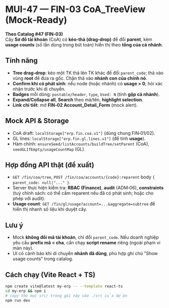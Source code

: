 
# MUI-47 — FIN-03 CoA_TreeView (Mock‑Ready)

**Theo Catalog #47 (FIN‑03)**  
Cây **Sơ đồ tài khoản** (CoA) có **kéo‑thả (drag‑drop)** để đổi **parent**, kèm **usage counts** (số lần dùng trong bút toán) hiển thị theo **tổng của cả nhánh**.

## Tính năng
- **Tree drag‑drop**: kéo một TK thả lên TK khác để đổi `parent_code`; thả vào vùng **root** để đưa ra gốc. Chặn thả vào **nhánh con của chính nó**.  
- **Confirm khi có phát sinh**: nếu node (hoặc nhánh) có **usage > 0**, hỏi xác nhận trước khi di chuyển.  
- **Badges** mỗi dòng: `postable/header`, `type`, `Used: N` (tính **gộp cả nhánh**).  
- **Expand/Collapse all**, **Search** theo mã/tên, **highlight selection**.  
- **Link chi tiết**: mở **FIN‑02 Account_Detail_Form** (mock alert).

## Mock API & Storage
- CoA draft: `localStorage["erp.fin.coa.v1"]` (dùng chung FIN‑01/02).  
- GL lines: `localStorage["erp.fin.gl.lines.v1"]` (để tính **usage**).  
- Hàm chính: `ensureSeed/listAccounts/buildTree/setParent` (CoA), `seedGLIfEmpty/usageCountMap` (GL).

## Hợp đồng API thật (đề xuất)
- `GET /fin/coa/tree`, `POST /fin/coa/accounts/{code}:reparent` body `{ parent_code: null|"..." }`.  
- Server thực hiện kiểm tra: **RBAC (Finance)**, **audit** (ADM‑06), **constraints** (tuỳ chính sách: có thể cấm reparent nếu đã có phát sinh; hoặc cho phép với audit).  
- **Usage count**: `GET /fin/gl/usage?account=...&aggregate=subtree` để hiển thị nhanh số liệu khi duyệt cây.

## Lưu ý
- Mock **không đổi mã tài khoản**, chỉ đổi `parent_code`. Nếu doanh nghiệp yêu cầu **prefix mã = cha**, cần chạy **script rename** riêng (ngoài phạm vi màn này).  
- UI có cảnh báo khi di chuyển **nhánh đã dùng**, phù hợp ghi chú "Show usage counts" trong catalog.

## Cách chạy (Vite React + TS)
```bash
npm create vite@latest my-erp -- --template react-ts
cd my-erp && npm i
# copy thư mục src/ trong gói này vào ./src của dự án
npm run dev
```
